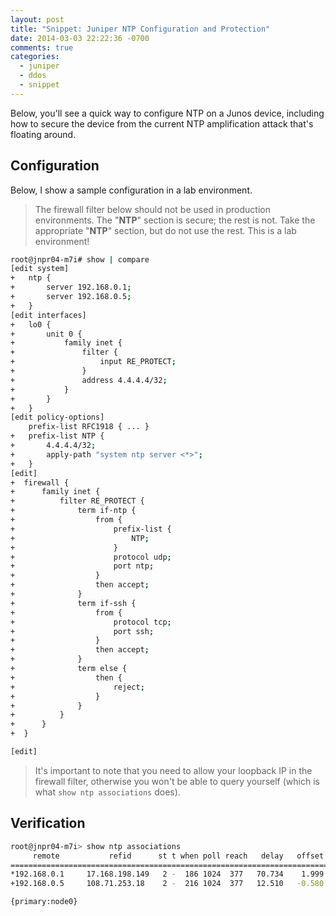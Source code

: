 ```yaml
---
layout: post
title: "Snippet: Juniper NTP Configuration and Protection"
date: 2014-03-03 22:22:36 -0700
comments: true
categories:
  - juniper
  - ddos
  - snippet
---
```


Below, you'll see a quick way to configure NTP on a Junos device,
including how to secure the device from the current NTP amplification
attack that's floating around.

## Configuration

Below, I show a sample configuration in a lab environment.

> The firewall filter below should not be used in production
> environments.  The "**NTP**" section is secure; the rest is not.  Take
> the appropriate "**NTP**" section, but do not use the rest.  This is a
> lab environment!

<!-- more -->

``` bash
root@jnpr04-m7i# show | compare
[edit system]
+   ntp {
+       server 192.168.0.1;
+       server 192.168.0.5;
+   }
[edit interfaces]
+   lo0 {
+       unit 0 {
+           family inet {
+               filter {
+                   input RE_PROTECT;
+               }
+               address 4.4.4.4/32;
+           }
+       }
+   }
[edit policy-options]
    prefix-list RFC1918 { ... }
+   prefix-list NTP {
+       4.4.4.4/32;
+       apply-path "system ntp server <*>";
+   }
[edit]
+  firewall {
+      family inet {
+          filter RE_PROTECT {
+              term if-ntp {
+                  from {
+                      prefix-list {
+                          NTP;
+                      }
+                      protocol udp;
+                      port ntp;
+                  }
+                  then accept;
+              }
+              term if-ssh {
+                  from {
+                      protocol tcp;
+                      port ssh;
+                  }
+                  then accept;
+              }
+              term else {
+                  then {
+                      reject;
+                  }
+              }
+          }
+      }
+  }

[edit]
```

> It's important to note that you need to allow your loopback IP in the
> firewall filter, otherwise you won't be able to query yourself (which
> is what `show ntp associations` does).

## Verification

``` bash
root@jnpr04-m7i> show ntp associations
     remote           refid      st t when poll reach   delay   offset  jitter
==============================================================================
*192.168.0.1     17.168.198.149   2 -  186 1024  377   70.734    1.999   0.105
+192.168.0.5     108.71.253.18    2 -  216 1024  377   12.510   -0.580   0.356

{primary:node0}
```
